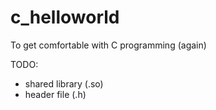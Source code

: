 # c_helloworld
To get comfortable with C programming (again)


TODO:
* shared library (.so)
* header file (.h)